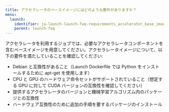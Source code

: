 ```yaml
---
title: アクセラレータのベースイメージにはどのような要件がありますか？
menu:
  launch:
    identifier: ja-launch-launch-faq-requirements_accelerator_base_image
    parent: launch-faq
---
```


アクセラレータを利用するジョブでは、必要なアクセラレータコンポーネントを含むベースイメージを用意してください。アクセラレータイメージについて、以下の要件を満たしていることを確認してください:

- Debian と互換性があること（Launch Dockerfile では Python をインストールするために apt-get を使用します）
- CPU と GPU のハードウェア命令セットがサポートされていること（想定する GPU に対して CUDA バージョンの互換性を確認してください）
- 提供するアクセラレータのバージョンと機械学習アルゴリズム内のパッケージとの互換性
- ハードウェア互換性のために追加の手順を要するパッケージのインストール